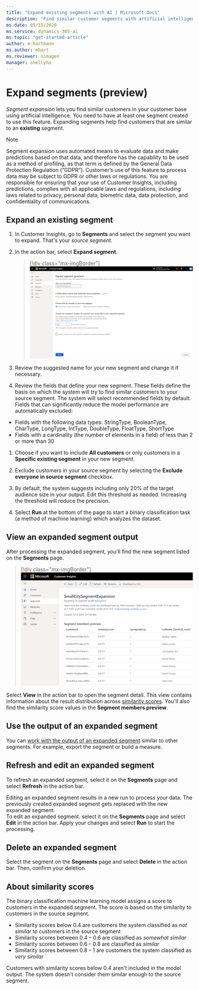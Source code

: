 ```yaml
---
title: "Expand existing segments with AI | Microsoft Docs"
description: "Find similar customer segments with artificial intelligence."
ms.date: 05/15/2020
ms.service: dynamics-365-ai
ms.topic: "get-started-article"
author: m-hartmann
ms.author: mhart
ms.reviewer: nimagen
manager: shellyha
---
```


# Expand segments (preview)

*Segment expansion* lets you find similar customers in your customer base using artificial intelligence. You need to have at least one segment created to use this feature. Expanding segments help find customers that are similar to an **existing** segment.

> [!NOTE]
> Segment expansion uses automated means to evaluate data and make predictions based on that data, and therefore has the capability to be used as a method of profiling, as that term is defined by the General Data Protection Regulation (“GDPR”). Customer’s use of this feature to process data may be subject to GDPR or other laws or regulations. You are responsible for ensuring that your use of Customer Insights, including predictions, complies with all applicable laws and regulations, including laws related to privacy, personal data, biometric data, data protection, and confidentiality of communications.

## Expand an existing segment

1. In Customer Insights, go to **Segments** and select the segment you want to expand. That's your *source segment*.

1. In the action bar, select **Expand segment**.

   > [!div class="mx-imgBorder"]
   > ![Expand segment](media/expand-segment.png "Expand segment")

1. Review the suggested name for your new segment and change it if necessary.

1. Review the fields that define your new segment. These fields define the basis on which the system will try to find similar customers to your source segment. The system will select recommended fields by default.
  Fields that can significantly reduce the model performance are automatically excluded:
  
  - Fields with the following data types: StringType, BooleanType, CharType, LongType, IntType, DoubleType, FloatType, ShortType
  - Fields with a cardinality (the number of elements in a field) of less than 2 or more than 30

1. Choose if you want to include **All customers** or only customers in a **Specific existing segment** in your new segment.

1. Exclude customers in your source segment by selecting the **Exclude everyone in source segment** checkbox.

1. By default, the system suggests including only 20% of the target audience size in your output. Edit this threshold as needed. Increasing the threshold will reduce the precision.

1. Select **Run** at the bottom of the page to start a binary classification task (a method of machine learning) which analyzes the dataset.

## View an expanded segment output

After processing the expanded segment, you'll find the new segment listed on the **Segments** page.

> [!div class="mx-imgBorder"]
> ![Expanded segment](media/expanded-segment.png "Expanded segment")

Select **View** in the action bar to open the segment detail. This view contains information about the result distribution across [similarity scores](#about-similarity-scores). You'll also find the similarity score values in the **Segment members preview**.

## Use the output of an expanded segment

You can [work with the output of an expanded segment](pm-segments.md) similar to other segments. For example, export the segment or build a measure.

## Refresh and edit an expanded segment

To refresh an expanded segment, select it on the **Segments** page and select **Refresh** in the action bar.

Editing an expanded segment results in a new run to process your data. The previously created expanded segment gets replaced with the new expanded segment.    
To edit an expanded segment. select it on the **Segments** page and select **Edit** in the action bar. Apply your changes and select **Run** to start the processing.

## Delete an expanded segment

Select the segment on the **Segments** page and select **Delete** in the action bar. Then, confirm your deletion.

## About similarity scores

The binary classification machine learning model assigns a score to customers in the expanded segment. The score is based on the similarity to customers in the source segment.

- Similarity scores below 0.4 are customers the system classified as *not similar* to customers in the source segment
- Similarity scores between 0.4 – 0.6 are classified as *somewhat similar*
- Similarity scores between 0.6 – 0.8 are classified as *similar*
- Similarity scores between 0.8 – 1 are customers the system classified as *very similar*

Customers with similarity scores below 0.4 aren't included in the model output. The system doesn't consider them similar enough to the source segment.
